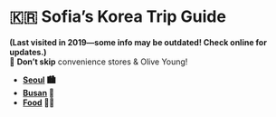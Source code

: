 # 🇰🇷 Sofia’s Korea Trip Guide

**(Last visited in 2019—some info may be outdated! Check online for updates.)**  
🚨 **Don’t skip** convenience stores & Olive Young!

- **[Seoul](./seoul.md) 🏙️**
- **[Busan](./busan.md) 🌊**
- **[Food](./food.md) 🍜🔥**

